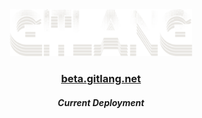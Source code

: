 <div align=center>

<a href="https://gitlang.net">
  <img src="docs/public/assets/img/gitlang.svg" style="height: 75px" alt="GitLang logo" />
</a>

### [beta.gitlang.net](https://beta.gitlang.net)

##### Current Deployment
